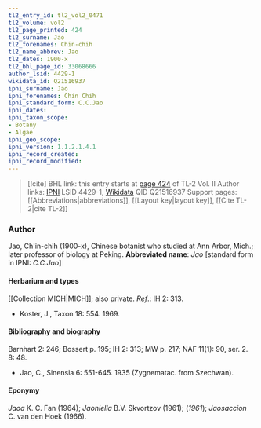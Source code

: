 ```yaml
---
tl2_entry_id: tl2_vol2_0471
tl2_volume: vol2
tl2_page_printed: 424
tl2_surname: Jao
tl2_forenames: Chin-chih
tl2_name_abbrev: Jao
tl2_dates: 1900-x
tl2_bhl_page_id: 33068666
author_lsid: 4429-1
wikidata_id: Q21516937
ipni_surname: Jao
ipni_forenames: Chin Chih
ipni_standard_form: C.C.Jao
ipni_dates: 
ipni_taxon_scope: 
- Botany
- Algae
ipni_geo_scope: 
ipni_version: 1.1.2.1.4.1
ipni_record_created: 
ipni_record_modified:
---
```


> [!cite] BHL link: this entry starts at [page 424](https://www.biodiversitylibrary.org/page/33068666) of TL-2 Vol. II
> Author links: [IPNI](https://www.ipni.org/a/4429-1) LSID 4429-1, [Wikidata](https://www.wikidata.org/wiki/Q21516937) QID Q21516937
> Support pages: [[Abbreviations|abbreviations]], [[Layout key|layout key]], [[Cite TL-2|cite TL-2]]

### Author

Jao, Ch'in-chih (1900-x), Chinese botanist who studied at Ann Arbor, Mich.; later professor of biology at Peking. 
**Abbreviated name**: *Jao* \[standard form in IPNI: *C.C.Jao*\]

#### Herbarium and types

[[Collection MICH|MICH]]; also private.
*Ref*.: IH 2: 313.
- Koster, J., Taxon 18: 554. 1969.

#### Bibliography and biography

Barnhart 2: 246; Bossert p. 195; IH 2: 313; MW p. 217; NAF 11(1): 90, ser. 2. 8: 48.
- Jao, C., Sinensia 6: 551-645. 1935 (Zygnematac. from Szechwan).

#### Eponymy

*Jaoa* K. C. Fan (1964); *Jaoniella* B.V. Skvortzov (1961); (*1961*); *Jaosaccion* C. van den Hoek (1966).

